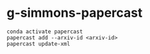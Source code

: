 # g-simmons-papercast

```
conda activate papercast
papercast add --arxiv-id <arxiv-id>
papercast update-xml
```